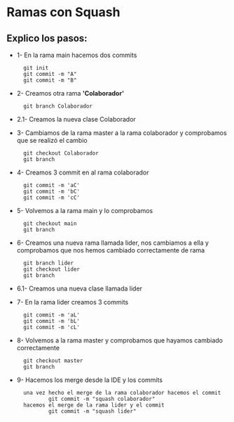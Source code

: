# Ramas con Squash

## Explico los pasos:

- 1- En la rama main hacemos dos commits
        
        git init
        git commit -m "A"
        git commit -m "B"
- 2- Creamos otra rama **'Colaborador'**

        git branch Colaborador
- 2.1- Creamos la nueva clase Colaborador
- 3- Cambiamos de la rama master a la rama colaborador y comprobamos que se realizó el cambio

        git checkout Colaborador
        git branch
- 4- Creamos 3 commit en al rama colaborador

    
        git commit -m 'aC'
        git commit -m 'bC'
        git commit -m 'cC'

- 5- Volvemos a la rama main y lo comprobamos

        git checkout main
        git branch
- 6- Creamos una nueva rama llamada lider, nos cambiamos a ella y comprobamos que nos hemos cambiado correctamente de rama

        git branch lider
        git checkout lider
        git branch
- 6.1- Creamos una nueva clase llamada lider
- 7- En la rama lider creamos 3 commits

        git commit -m 'aL'
        git commit -m 'bL'
        git commit -m 'cL'
- 8- Volvemos a la rama master y comprobamos que hayamos cambiado correctamente

        git checkout master
        git branch
- 9- Hacemos los merge desde la IDE y los commits

        una vez hecho el merge de la rama colaborador hacemos el commit
                git commit -m "squash colaborador"
        hacemos el merge de la rama lider y el commit
                git commit -m "squash lider"
  
        
    




